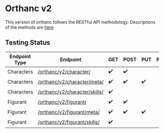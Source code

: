 # Orthanc v2
This version of orthanc follows the RESTful API methodology.
Descriptions of the methods are [here](https://www.restapitutorial.com/lessons/httpmethods.html)

## Testing Status
| Endpoint Type | Endpoint                                                        | GET                | POST               | PUT                | PATCH | DELETE             |
| ------------- | --------------------------------------------------------------- | ------------------ | ------------------ | ------------------ | ----- | ------------------ |
| Characters    | [/orthanc/v2/character/](/v2/character/README.md)               | :heavy_check_mark: | :heavy_check_mark: |                    |       | :heavy_check_mark: |
| Characters    | [/orthanc/v2/character/meta/](/v2/character/meta/README.md)     | :heavy_check_mark: | :heavy_check_mark: | :heavy_check_mark: |       | :heavy_check_mark: |
| Characters    | [/orthanc/v2/character/skills/](/v2/character/skills/README.md) | :heavy_check_mark: |                    |                    |       | :heavy_check_mark: |
| Figurant      | [/orthanc/v2/figurant/](/v2/figurant/README.md)                 | :heavy_check_mark: | :heavy_check_mark: |                    |       | :heavy_check_mark: |
| Figurant      | [/orthanc/v2/figurant/meta/](/v2/figurant/meta/README.md)       | :heavy_check_mark: | :heavy_check_mark: | :heavy_check_mark: |       | :heavy_check_mark: |
| Figurant      | [/orthanc/v2/figurant/skills/](/v2/figurant/skills/README.md)   | :heavy_check_mark: |                    |                    |       | |
